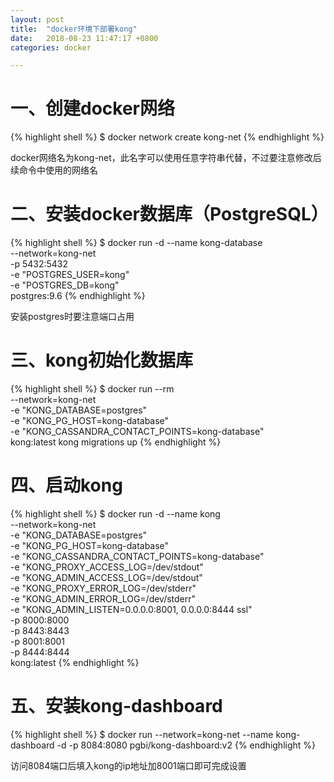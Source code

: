 ```yaml
---
layout: post
title:  "docker环境下部署kong"
date:   2018-08-23 11:47:17 +0800
categories: docker

---
```


# 一、创建docker网络

{% highlight shell %}
$ docker network create kong-net
{% endhighlight %}

docker网络名为kong-net，此名字可以使用任意字符串代替，不过要注意修改后续命令中使用的网络名

# 二、安装docker数据库（PostgreSQL）

{% highlight shell %}
$ docker run -d --name kong-database \
              --network=kong-net \
              -p 5432:5432 \
              -e "POSTGRES_USER=kong" \
              -e "POSTGRES_DB=kong" \
              postgres:9.6
{% endhighlight %}

安装postgres时要注意端口占用

# 三、kong初始化数据库

{% highlight shell %}
$ docker run --rm \
    --network=kong-net \
    -e "KONG_DATABASE=postgres" \
    -e "KONG_PG_HOST=kong-database" \
    -e "KONG_CASSANDRA_CONTACT_POINTS=kong-database" \
    kong:latest kong migrations up
{% endhighlight %}


# 四、启动kong

{% highlight shell %}
$ docker run -d --name kong \
    --network=kong-net \
    -e "KONG_DATABASE=postgres" \
    -e "KONG_PG_HOST=kong-database" \
    -e "KONG_CASSANDRA_CONTACT_POINTS=kong-database" \
    -e "KONG_PROXY_ACCESS_LOG=/dev/stdout" \
    -e "KONG_ADMIN_ACCESS_LOG=/dev/stdout" \
    -e "KONG_PROXY_ERROR_LOG=/dev/stderr" \
    -e "KONG_ADMIN_ERROR_LOG=/dev/stderr" \
    -e "KONG_ADMIN_LISTEN=0.0.0.0:8001, 0.0.0.0:8444 ssl" \
    -p 8000:8000 \
    -p 8443:8443 \
    -p 8001:8001 \
    -p 8444:8444 \
    kong:latest
{% endhighlight %}

# 五、安装kong-dashboard

{% highlight shell %}
$ docker run --network=kong-net --name kong-dashboard -d -p 8084:8080 pgbi/kong-dashboard:v2
{% endhighlight %}

访问8084端口后填入kong的ip地址加8001端口即可完成设置

